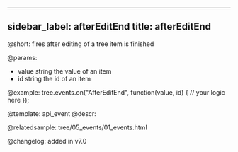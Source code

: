 
---
sidebar_label: afterEditEnd
title: afterEditEnd
---          

@short: fires after editing of a tree item is finished

@params: 

- value     string  the value of an item
- id        string  the id of an item


@example:
tree.events.on("AfterEditEnd", function(value, id) {
    // your logic here
});


@template: api_event
@descr:

@relatedsample: tree/05_events/01_events.html

@changelog: added in v7.0

